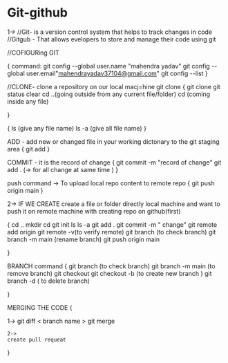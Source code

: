 # Git-github
1->
//Git- is a version control system that helps to track changes in code
//Gitgub - That allows evelopers to store and manage their code using git 

//COFIGURing GIT 

{
    command:
    git config --global user.name "mahendra yadav"
    git config --global user.email"mahendrayadav37104@gmail.com"
    git config --list
}

//CLONE- clone a repository on our local macj=hine git clone <link>
{
    git clone <link>
    git status 
    clear
    cd ..(going outside from any current file/folder)
    cd <file name>  (coming inside any file)
    


}

{
    ls (give any file name)
    ls -a (give all file name)
}


ADD - add new or changed file in your working dictonary to the git staging area
{
 git add <file name>
}

COMMIT - it is the record of change 
{
    git commit -m "record of change"
    git add . (-> for all change at same time )
}

push command -> To upload local repo content to remote repo
{
    git push origin main
}

2-> IF WE CREATE create a file or folder directly local machine and want to push it on remote machine with creating repo on github(first)

{
    cd ..
    mkdir <file name>
    cd <file name>
    git init
    ls 
    ls -a
    git add .
    git commit -m " change"
    git remote add origin <link>
    git remote -v(to verify remote)
    git branch (to check branch)
    git branch -m main (rename branch)
    git push origin main



}


BRANCH command
{
    git branch (to check branch)
    git branch -m main (to remove branch)
    git checkout <branch name>
    git checkout -b <branch name >  (to create new branch )
    git branch -d <branch name>  ( to delete branch)

}

MERGING THE CODE 
{
   
   1->
    git diff < branch name >
    git merge <branch name>


    2->
    create pull requeat
}
